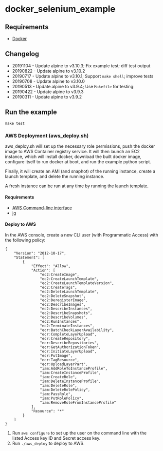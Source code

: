 # docker\_selenium\_example

## Requirements
 * [Docker]

## Changelog
 * 20191104 - Update alpine to v3.10.3; Fix example test; diff test output
 * 20190822 - Update alpine to v3.10.2
 * 20190717 - Update alpine to v3.10.1; Support `make shell`; improve tests
 * 20190708 - Update alpine to v3.10.0
 * 20190513 - Update alpine to v3.9.4; Use `Makefile` for testing
 * 20190422 - Update alpine to v3.9.3
 * 20190311 - Update alpine to v3.9.2

## Run the example
`make test`

### AWS Deployment (aws\_deploy.sh)

aws\_deploy.sh will set up the necessary role permissions, push the docker 
image to AWS Container registry service. It will then launch an EC2 
instance, which will install docker, download the built docker image, 
configure itself to run docker at boot, and run the example python script.

Finally, it will create an AMI (and snaphot) of the running instance, 
create a launch template, and delete the running instance.

A fresh instance can be run at any time by running the launch template.

#### Requirements
 * [AWS Command-line interface]
 * [jq]


#### Deploy to AWS

In the AWS console, create a new CLI user (with Programmatic Access) with 
the following policy:
```
{
    "Version": "2012-10-17",
    "Statement": [
        {
            "Effect": "Allow",
            "Action": [
                "ec2:CreateImage",
                "ec2:CreateLaunchTemplate",
                "ec2:CreateLaunchTemplateVersion",
                "ec2:CreateTags",
                "ec2:DeleteLaunchTemplate",
                "ec2:DeleteSnapshot",
                "ec2:DeregisterImage",
                "ec2:DescribeImages",
                "ec2:DescribeInstances",
                "ec2:DescribeSnapshots",
                "ec2:DescribeVolumes",
                "ec2:RunInstances",
                "ec2:TerminateInstances",
                "ecr:BatchCheckLayerAvailability",
                "ecr:CompleteLayerUpload",
                "ecr:CreateRepository",
                "ecr:DescribeRepositories",
                "ecr:GetAuthorizationToken",
                "ecr:InitiateLayerUpload",
                "ecr:PutImage",
                "ecr:TagResource",
                "ecr:UploadLayerPart",
                "iam:AddRoleToInstanceProfile",
                "iam:CreateInstanceProfile",
                "iam:CreateRole",
                "iam:DeleteInstanceProfile",
                "iam:DeleteRole",
                "iam:DeleteRolePolicy",
                "iam:PassRole",
                "iam:PutRolePolicy",
                "iam:RemoveRoleFromInstanceProfile"
            ],
            "Resource": "*"
        }
    ]
}
```

1. Run `aws configure` to set up the user on the command line with the 
listed Access key ID and Secret access key.
2. Run `./aws_deploy` to deploy to AWS.

[Docker]: https://www.docker.com
[AWS Command-line interface]: https://aws.amazon.com/cli/
[jq]: https://stedolan.github.io/jq/
